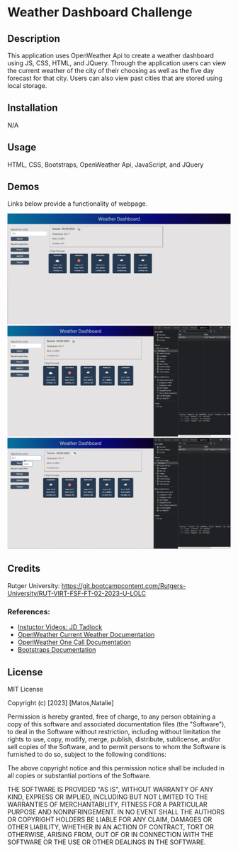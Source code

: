 # Weather Dashboard Challenge

## Description

This application uses OpenWeather Api to create a weather dashboard using JS, CSS, HTML, and JQuery. Through the application users can view the current weather of the city of their choosing as well as the five day forecast for that city. Users can also view past cities that are stored using local storage.

## Installation

N/A

## Usage

HTML, CSS, Bootstraps, OpenWeather Api, JavaScript, and JQuery

## Demos

Links below provide a functionality of webpage.

![Image showing functionality of the Weather Dashboard](assets/images/Weather_Dashboard.png)
![Image showing functionality of local storage in the Weather Dashboard](assets/images/Weather_Dashboard2.png)
![Image showing functionality of local storage in the Weather Dashboard](assets/images/Weather_Dashboard3.png)

## Credits

Rutger University: https://git.bootcampcontent.com/Rutgers-University/RUT-VIRT-FSF-FT-02-2023-U-LOLC

### References:
- [Instuctor Videos: JD Tadlock](https://gist.github.com/jdtdesigns/9cfe05400063902e46aa5f6faabff0ca)
- [OpenWeather Current Weather Documentation](https://openweathermap.org/current)
- [OpenWeather One Call Documentation](https://openweathermap.org/api/one-call-3)
- [Bootstraps Documentation](https://getbootstrap.com/docs/4.0/getting-started/introduction/)

## License

MIT License

Copyright (c) [2023] [Matos,Natalie]

Permission is hereby granted, free of charge, to any person obtaining a copy
of this software and associated documentation files (the "Software"), to deal
in the Software without restriction, including without limitation the rights
to use, copy, modify, merge, publish, distribute, sublicense, and/or sell
copies of the Software, and to permit persons to whom the Software is
furnished to do so, subject to the following conditions:

The above copyright notice and this permission notice shall be included in all
copies or substantial portions of the Software.

THE SOFTWARE IS PROVIDED "AS IS", WITHOUT WARRANTY OF ANY KIND, EXPRESS OR
IMPLIED, INCLUDING BUT NOT LIMITED TO THE WARRANTIES OF MERCHANTABILITY,
FITNESS FOR A PARTICULAR PURPOSE AND NONINFRINGEMENT. IN NO EVENT SHALL THE
AUTHORS OR COPYRIGHT HOLDERS BE LIABLE FOR ANY CLAIM, DAMAGES OR OTHER
LIABILITY, WHETHER IN AN ACTION OF CONTRACT, TORT OR OTHERWISE, ARISING FROM,
OUT OF OR IN CONNECTION WITH THE SOFTWARE OR THE USE OR OTHER DEALINGS IN THE
SOFTWARE.